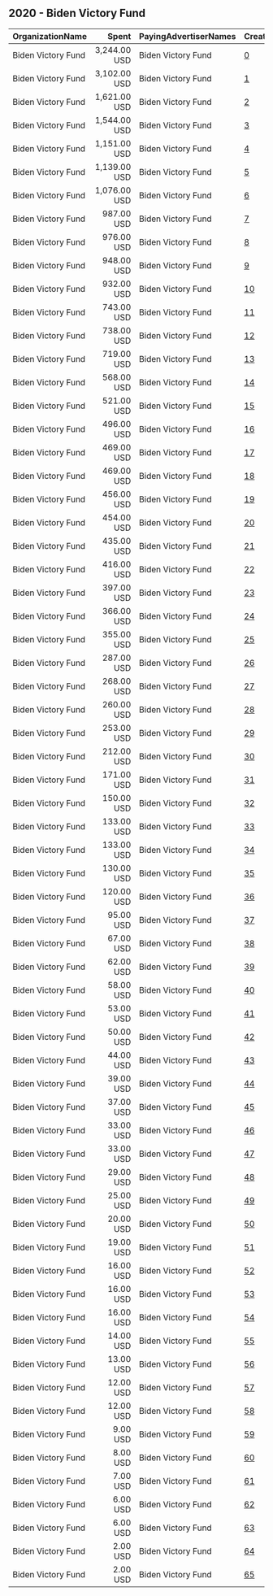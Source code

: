 ## 2020 - Biden Victory Fund 
|OrganizationName|Spent|PayingAdvertiserNames|CreativeUrls|Impressions|Genders|AgeBrackets|CountryCodes|BillingAddresses|CandidateBallotInformation|
|:---|---:|:---|:---|---:|:---|:---|:---|:---|:---|
|Biden Victory Fund|3,244.00 USD|Biden Victory Fund|[0](https://www.snap.com/political-ads/asset/cc3e1587ecaffd19c59452a584100d831f7e13bb3f6e134cfc2ef09bd44cb594?mediaType=png)|832,474||25+|united states|"430 South Capitol Street SE,Washington,20003,US"|Biden Victory Fund|
|Biden Victory Fund|3,102.00 USD|Biden Victory Fund|[1](https://www.snap.com/political-ads/asset/d95e1d5dde98baa3f626d103ccd83d41a7a952434d83823c3875fc55f99d2b14?mediaType=png)|947,412||20+|united states|"430 South Capitol Street SE,Washington,20003,US"|Biden Victory Fund|
|Biden Victory Fund|1,621.00 USD|Biden Victory Fund|[2](https://www.snap.com/political-ads/asset/d95e1d5dde98baa3f626d103ccd83d41a7a952434d83823c3875fc55f99d2b14?mediaType=png)|486,114||20+|united states|"430 South Capitol Street SE,Washington,20003,US"|Biden Victory Fund|
|Biden Victory Fund|1,544.00 USD|Biden Victory Fund|[3](https://www.snap.com/political-ads/asset/cc3e1587ecaffd19c59452a584100d831f7e13bb3f6e134cfc2ef09bd44cb594?mediaType=png)|508,510||20+|united states|"430 South Capitol Street SE,Washington,20003,US"|Biden Victory Fund|
|Biden Victory Fund|1,151.00 USD|Biden Victory Fund|[4](https://www.snap.com/political-ads/asset/532331901c9dc4de1202e26ee195b0317f338b69703534d9c8f9997f4b1b8c3a?mediaType=mp4)|509,720||18+|united states|"430 South Capitol Street SE,Washington,20003,US"|Biden Victory Fund|
|Biden Victory Fund|1,139.00 USD|Biden Victory Fund|[5](https://www.snap.com/political-ads/asset/532331901c9dc4de1202e26ee195b0317f338b69703534d9c8f9997f4b1b8c3a?mediaType=mp4)|468,908||18+|united states|"430 South Capitol Street SE,Washington,20003,US"|Biden Victory Fund|
|Biden Victory Fund|1,076.00 USD|Biden Victory Fund|[6](https://www.snap.com/political-ads/asset/a073a8439b5c3297fb429615430489291d5d70aee7ea0065c39593d9db954a94?mediaType=mp4)|257,655||18+|united states|"430 South Capitol Street SE,Washington,20003,US"|Biden Victory Fund|
|Biden Victory Fund|987.00 USD|Biden Victory Fund|[7](https://www.snap.com/political-ads/asset/532331901c9dc4de1202e26ee195b0317f338b69703534d9c8f9997f4b1b8c3a?mediaType=mp4)|339,569||23+|united states|"430 South Capitol Street SE,Washington,20003,US"|Biden Victory Fund|
|Biden Victory Fund|976.00 USD|Biden Victory Fund|[8](https://www.snap.com/political-ads/asset/532331901c9dc4de1202e26ee195b0317f338b69703534d9c8f9997f4b1b8c3a?mediaType=mp4)|470,783||18+|united states|"430 South Capitol Street SE,Washington,20003,US"|Biden Victory Fund|
|Biden Victory Fund|948.00 USD|Biden Victory Fund|[9](https://www.snap.com/political-ads/asset/532331901c9dc4de1202e26ee195b0317f338b69703534d9c8f9997f4b1b8c3a?mediaType=mp4)|219,291||18+|united states|"430 South Capitol Street SE,Washington,20003,US"|Biden Victory Fund|
|Biden Victory Fund|932.00 USD|Biden Victory Fund|[10](https://www.snap.com/political-ads/asset/a073a8439b5c3297fb429615430489291d5d70aee7ea0065c39593d9db954a94?mediaType=mp4)|440,864||18+|united states|"430 South Capitol Street SE,Washington,20003,US"|Biden Victory Fund|
|Biden Victory Fund|743.00 USD|Biden Victory Fund|[11](https://www.snap.com/political-ads/asset/cc3e1587ecaffd19c59452a584100d831f7e13bb3f6e134cfc2ef09bd44cb594?mediaType=png)|263,644||20+|united states|"430 South Capitol Street SE,Washington,20003,US"|Biden Victory Fund|
|Biden Victory Fund|738.00 USD|Biden Victory Fund|[12](https://www.snap.com/political-ads/asset/a073a8439b5c3297fb429615430489291d5d70aee7ea0065c39593d9db954a94?mediaType=mp4)|187,557||18+|united states|"430 South Capitol Street SE,Washington,20003,US"|Biden Victory Fund|
|Biden Victory Fund|719.00 USD|Biden Victory Fund|[13](https://www.snap.com/political-ads/asset/532331901c9dc4de1202e26ee195b0317f338b69703534d9c8f9997f4b1b8c3a?mediaType=mp4)|308,532||18+|united states|"430 South Capitol Street SE,Washington,20003,US"|Biden Victory Fund|
|Biden Victory Fund|568.00 USD|Biden Victory Fund|[14](https://www.snap.com/political-ads/asset/a073a8439b5c3297fb429615430489291d5d70aee7ea0065c39593d9db954a94?mediaType=mp4)|129,292||18+|united states|"430 South Capitol Street SE,Washington,20003,US"|Biden Victory Fund|
|Biden Victory Fund|521.00 USD|Biden Victory Fund|[15](https://www.snap.com/political-ads/asset/a073a8439b5c3297fb429615430489291d5d70aee7ea0065c39593d9db954a94?mediaType=mp4)|171,808||18+|united states|"430 South Capitol Street SE,Washington,20003,US"|Biden Victory Fund|
|Biden Victory Fund|496.00 USD|Biden Victory Fund|[16](https://www.snap.com/political-ads/asset/a073a8439b5c3297fb429615430489291d5d70aee7ea0065c39593d9db954a94?mediaType=mp4)|231,359||18+|united states|"430 South Capitol Street SE,Washington,20003,US"|Biden Victory Fund|
|Biden Victory Fund|469.00 USD|Biden Victory Fund|[17](https://www.snap.com/political-ads/asset/a073a8439b5c3297fb429615430489291d5d70aee7ea0065c39593d9db954a94?mediaType=mp4)|116,140||23+|united states|"430 South Capitol Street SE,Washington,20003,US"|Biden Victory Fund|
|Biden Victory Fund|469.00 USD|Biden Victory Fund|[18](https://www.snap.com/political-ads/asset/532331901c9dc4de1202e26ee195b0317f338b69703534d9c8f9997f4b1b8c3a?mediaType=mp4)|108,756||18+|united states|"430 South Capitol Street SE,Washington,20003,US"|Biden Victory Fund|
|Biden Victory Fund|456.00 USD|Biden Victory Fund|[19](https://www.snap.com/political-ads/asset/a073a8439b5c3297fb429615430489291d5d70aee7ea0065c39593d9db954a94?mediaType=mp4)|177,690||18+|united states|"430 South Capitol Street SE,Washington,20003,US"|Biden Victory Fund|
|Biden Victory Fund|454.00 USD|Biden Victory Fund|[20](https://www.snap.com/political-ads/asset/a073a8439b5c3297fb429615430489291d5d70aee7ea0065c39593d9db954a94?mediaType=mp4)|121,681||18+|united states|"430 South Capitol Street SE,Washington,20003,US"|Biden Victory Fund|
|Biden Victory Fund|435.00 USD|Biden Victory Fund|[21](https://www.snap.com/political-ads/asset/d95e1d5dde98baa3f626d103ccd83d41a7a952434d83823c3875fc55f99d2b14?mediaType=png)|109,847||25+|united states|"430 South Capitol Street SE,Washington,20003,US"|Biden Victory Fund|
|Biden Victory Fund|416.00 USD|Biden Victory Fund|[22](https://www.snap.com/political-ads/asset/532331901c9dc4de1202e26ee195b0317f338b69703534d9c8f9997f4b1b8c3a?mediaType=mp4)|131,960||18+|united states|"430 South Capitol Street SE,Washington,20003,US"|Biden Victory Fund|
|Biden Victory Fund|397.00 USD|Biden Victory Fund|[23](https://www.snap.com/political-ads/asset/a073a8439b5c3297fb429615430489291d5d70aee7ea0065c39593d9db954a94?mediaType=mp4)|103,506||18+|united states|"430 South Capitol Street SE,Washington,20003,US"|Biden Victory Fund|
|Biden Victory Fund|366.00 USD|Biden Victory Fund|[24](https://www.snap.com/political-ads/asset/532331901c9dc4de1202e26ee195b0317f338b69703534d9c8f9997f4b1b8c3a?mediaType=mp4)|105,264||18+|united states|"430 South Capitol Street SE,Washington,20003,US"|Biden Victory Fund|
|Biden Victory Fund|355.00 USD|Biden Victory Fund|[25](https://www.snap.com/political-ads/asset/532331901c9dc4de1202e26ee195b0317f338b69703534d9c8f9997f4b1b8c3a?mediaType=mp4)|131,984||18+|united states|"430 South Capitol Street SE,Washington,20003,US"|Biden Victory Fund|
|Biden Victory Fund|287.00 USD|Biden Victory Fund|[26](https://www.snap.com/political-ads/asset/d95e1d5dde98baa3f626d103ccd83d41a7a952434d83823c3875fc55f99d2b14?mediaType=png)|86,238||20+|united states|"430 South Capitol Street SE,Washington,20003,US"|Biden Victory Fund|
|Biden Victory Fund|268.00 USD|Biden Victory Fund|[27](https://www.snap.com/political-ads/asset/cc3e1587ecaffd19c59452a584100d831f7e13bb3f6e134cfc2ef09bd44cb594?mediaType=png)|102,719||20+|united states|"430 South Capitol Street SE,Washington,20003,US"|Biden Victory Fund|
|Biden Victory Fund|260.00 USD|Biden Victory Fund|[28](https://www.snap.com/political-ads/asset/532331901c9dc4de1202e26ee195b0317f338b69703534d9c8f9997f4b1b8c3a?mediaType=mp4)|61,518||18+|united states|"430 South Capitol Street SE,Washington,20003,US"|Biden Victory Fund|
|Biden Victory Fund|253.00 USD|Biden Victory Fund|[29](https://www.snap.com/political-ads/asset/a073a8439b5c3297fb429615430489291d5d70aee7ea0065c39593d9db954a94?mediaType=mp4)|109,714||18+|united states|"430 South Capitol Street SE,Washington,20003,US"|Biden Victory Fund|
|Biden Victory Fund|212.00 USD|Biden Victory Fund|[30](https://www.snap.com/political-ads/asset/a073a8439b5c3297fb429615430489291d5d70aee7ea0065c39593d9db954a94?mediaType=mp4)|62,614||18+|united states|"430 South Capitol Street SE,Washington,20003,US"|Biden Victory Fund|
|Biden Victory Fund|171.00 USD|Biden Victory Fund|[31](https://www.snap.com/political-ads/asset/e233142946dae64c4526548af790ac2e27ebb9a83f49db0bdd1d74682ee33965?mediaType=png)|56,751||25+|united states|"430 South Capitol Street SE,Washington,20003,US"|Biden Victory Fund|
|Biden Victory Fund|150.00 USD|Biden Victory Fund|[32](https://www.snap.com/political-ads/asset/7cfae03afa8768c2e6264eb24d8a4a3bbaef0ea4ae873180fce2b374aa5b99d7?mediaType=png)|84,276||18+|united states|"430 South Capitol Street SE,Washington,20003,US"|Biden Victory Fund|
|Biden Victory Fund|133.00 USD|Biden Victory Fund|[33](https://www.snap.com/political-ads/asset/532331901c9dc4de1202e26ee195b0317f338b69703534d9c8f9997f4b1b8c3a?mediaType=mp4)|42,557||18+|united states|"430 South Capitol Street SE,Washington,20003,US"|Biden Victory Fund|
|Biden Victory Fund|133.00 USD|Biden Victory Fund|[34](https://www.snap.com/political-ads/asset/1ba7fbab3f244ea4db0e52855969fd50ee2ba30c04b261d22fd6dca4cc79ec45?mediaType=png)|278,100||18+|united states|"430 South Capitol Street SE,Washington,20003,US"|Biden Victory Fund|
|Biden Victory Fund|130.00 USD|Biden Victory Fund|[35](https://www.snap.com/political-ads/asset/7cfae03afa8768c2e6264eb24d8a4a3bbaef0ea4ae873180fce2b374aa5b99d7?mediaType=png)|83,038||18+|united states|"430 South Capitol Street SE,Washington,20003,US"|Biden Victory Fund|
|Biden Victory Fund|120.00 USD|Biden Victory Fund|[36](https://www.snap.com/political-ads/asset/7cfae03afa8768c2e6264eb24d8a4a3bbaef0ea4ae873180fce2b374aa5b99d7?mediaType=png)|98,514||18+|united states|"430 South Capitol Street SE,Washington,20003,US"|Biden Victory Fund|
|Biden Victory Fund|95.00 USD|Biden Victory Fund|[37](https://www.snap.com/political-ads/asset/7cfae03afa8768c2e6264eb24d8a4a3bbaef0ea4ae873180fce2b374aa5b99d7?mediaType=png)|13,290||18+|united states|"430 South Capitol Street SE,Washington,20003,US"|Biden Victory Fund|
|Biden Victory Fund|67.00 USD|Biden Victory Fund|[38](https://www.snap.com/political-ads/asset/7cfae03afa8768c2e6264eb24d8a4a3bbaef0ea4ae873180fce2b374aa5b99d7?mediaType=png)|37,167||23+|united states|"430 South Capitol Street SE,Washington,20003,US"|Biden Victory Fund|
|Biden Victory Fund|62.00 USD|Biden Victory Fund|[39](https://www.snap.com/political-ads/asset/c56cefb4168ead65739c59f2da6bb93679557056dc3be4a15469e65e7cff23a4?mediaType=png)|28,364||20+|united states|"430 South Capitol Street SE,Washington,20003,US"|Biden Victory Fund|
|Biden Victory Fund|58.00 USD|Biden Victory Fund|[40](https://www.snap.com/political-ads/asset/1ba7fbab3f244ea4db0e52855969fd50ee2ba30c04b261d22fd6dca4cc79ec45?mediaType=png)|6,386||18+|united states|"430 South Capitol Street SE,Washington,20003,US"|Biden Victory Fund|
|Biden Victory Fund|53.00 USD|Biden Victory Fund|[41](https://www.snap.com/political-ads/asset/c56cefb4168ead65739c59f2da6bb93679557056dc3be4a15469e65e7cff23a4?mediaType=png)|7,608||20+|united states|"430 South Capitol Street SE,Washington,20003,US"|Biden Victory Fund|
|Biden Victory Fund|50.00 USD|Biden Victory Fund|[42](https://www.snap.com/political-ads/asset/a1d943f9c6d31cde16ad759952b1f1cbda77e1bed37c10775d7a23d61c3e5949?mediaType=png)|20,176||23+|united states|"430 South Capitol Street SE,Washington,20003,US"|Biden Victory Fund|
|Biden Victory Fund|44.00 USD|Biden Victory Fund|[43](https://www.snap.com/political-ads/asset/1ba7fbab3f244ea4db0e52855969fd50ee2ba30c04b261d22fd6dca4cc79ec45?mediaType=png)|16,442||23+|united states|"430 South Capitol Street SE,Washington,20003,US"|Biden Victory Fund|
|Biden Victory Fund|39.00 USD|Biden Victory Fund|[44](https://www.snap.com/political-ads/asset/c56cefb4168ead65739c59f2da6bb93679557056dc3be4a15469e65e7cff23a4?mediaType=png)|23,088||20+|united states|"430 South Capitol Street SE,Washington,20003,US"|Biden Victory Fund|
|Biden Victory Fund|37.00 USD|Biden Victory Fund|[45](https://www.snap.com/political-ads/asset/a1d943f9c6d31cde16ad759952b1f1cbda77e1bed37c10775d7a23d61c3e5949?mediaType=png)|48,772||18+|united states|"430 South Capitol Street SE,Washington,20003,US"|Biden Victory Fund|
|Biden Victory Fund|33.00 USD|Biden Victory Fund|[46](https://www.snap.com/political-ads/asset/e233142946dae64c4526548af790ac2e27ebb9a83f49db0bdd1d74682ee33965?mediaType=png)|15,670||20+|united states|"430 South Capitol Street SE,Washington,20003,US"|Biden Victory Fund|
|Biden Victory Fund|33.00 USD|Biden Victory Fund|[47](https://www.snap.com/political-ads/asset/e233142946dae64c4526548af790ac2e27ebb9a83f49db0bdd1d74682ee33965?mediaType=png)|13,807||20+|united states|"430 South Capitol Street SE,Washington,20003,US"|Biden Victory Fund|
|Biden Victory Fund|29.00 USD|Biden Victory Fund|[48](https://www.snap.com/political-ads/asset/e233142946dae64c4526548af790ac2e27ebb9a83f49db0bdd1d74682ee33965?mediaType=png)|13,972||20+|united states|"430 South Capitol Street SE,Washington,20003,US"|Biden Victory Fund|
|Biden Victory Fund|25.00 USD|Biden Victory Fund|[49](https://www.snap.com/political-ads/asset/a1d943f9c6d31cde16ad759952b1f1cbda77e1bed37c10775d7a23d61c3e5949?mediaType=png)|12,699||18+|united states|"430 South Capitol Street SE,Washington,20003,US"|Biden Victory Fund|
|Biden Victory Fund|20.00 USD|Biden Victory Fund|[50](https://www.snap.com/political-ads/asset/e233142946dae64c4526548af790ac2e27ebb9a83f49db0bdd1d74682ee33965?mediaType=png)|8,326||20+|united states|"430 South Capitol Street SE,Washington,20003,US"|Biden Victory Fund|
|Biden Victory Fund|19.00 USD|Biden Victory Fund|[51](https://www.snap.com/political-ads/asset/cc3e1587ecaffd19c59452a584100d831f7e13bb3f6e134cfc2ef09bd44cb594?mediaType=png)|10,044||20+|united states|"430 South Capitol Street SE,Washington,20003,US"|Biden Victory Fund|
|Biden Victory Fund|16.00 USD|Biden Victory Fund|[52](https://www.snap.com/political-ads/asset/a1d943f9c6d31cde16ad759952b1f1cbda77e1bed37c10775d7a23d61c3e5949?mediaType=png)|19,818||18+|united states|"430 South Capitol Street SE,Washington,20003,US"|Biden Victory Fund|
|Biden Victory Fund|16.00 USD|Biden Victory Fund|[53](https://www.snap.com/political-ads/asset/c56cefb4168ead65739c59f2da6bb93679557056dc3be4a15469e65e7cff23a4?mediaType=png)|6,429||25+|united states|"430 South Capitol Street SE,Washington,20003,US"|Biden Victory Fund|
|Biden Victory Fund|16.00 USD|Biden Victory Fund|[54](https://www.snap.com/political-ads/asset/a1d943f9c6d31cde16ad759952b1f1cbda77e1bed37c10775d7a23d61c3e5949?mediaType=png)|2,553||18+|united states|"430 South Capitol Street SE,Washington,20003,US"|Biden Victory Fund|
|Biden Victory Fund|14.00 USD|Biden Victory Fund|[55](https://www.snap.com/political-ads/asset/7cfae03afa8768c2e6264eb24d8a4a3bbaef0ea4ae873180fce2b374aa5b99d7?mediaType=png)|22,770||18+|united states|"430 South Capitol Street SE,Washington,20003,US"|Biden Victory Fund|
|Biden Victory Fund|13.00 USD|Biden Victory Fund|[56](https://www.snap.com/political-ads/asset/c56cefb4168ead65739c59f2da6bb93679557056dc3be4a15469e65e7cff23a4?mediaType=png)|5,782||20+|united states|"430 South Capitol Street SE,Washington,20003,US"|Biden Victory Fund|
|Biden Victory Fund|12.00 USD|Biden Victory Fund|[57](https://www.snap.com/political-ads/asset/1ba7fbab3f244ea4db0e52855969fd50ee2ba30c04b261d22fd6dca4cc79ec45?mediaType=png)|6,295||18+|united states|"430 South Capitol Street SE,Washington,20003,US"|Biden Victory Fund|
|Biden Victory Fund|12.00 USD|Biden Victory Fund|[58](https://www.snap.com/political-ads/asset/d95e1d5dde98baa3f626d103ccd83d41a7a952434d83823c3875fc55f99d2b14?mediaType=png)|6,269||20+|united states|"430 South Capitol Street SE,Washington,20003,US"|Biden Victory Fund|
|Biden Victory Fund|9.00 USD|Biden Victory Fund|[59](https://www.snap.com/political-ads/asset/1ba7fbab3f244ea4db0e52855969fd50ee2ba30c04b261d22fd6dca4cc79ec45?mediaType=png)|5,144||18+|united states|"430 South Capitol Street SE,Washington,20003,US"|Biden Victory Fund|
|Biden Victory Fund|8.00 USD|Biden Victory Fund|[60](https://www.snap.com/political-ads/asset/1ba7fbab3f244ea4db0e52855969fd50ee2ba30c04b261d22fd6dca4cc79ec45?mediaType=png)|6,395||18+|united states|"430 South Capitol Street SE,Washington,20003,US"|Biden Victory Fund|
|Biden Victory Fund|7.00 USD|Biden Victory Fund|[61](https://www.snap.com/political-ads/asset/a1d943f9c6d31cde16ad759952b1f1cbda77e1bed37c10775d7a23d61c3e5949?mediaType=png)|4,722||18+|united states|"430 South Capitol Street SE,Washington,20003,US"|Biden Victory Fund|
|Biden Victory Fund|6.00 USD|Biden Victory Fund|[62](https://www.snap.com/political-ads/asset/c56cefb4168ead65739c59f2da6bb93679557056dc3be4a15469e65e7cff23a4?mediaType=png)|2,651||20+|united states|"430 South Capitol Street SE,Washington,20003,US"|Biden Victory Fund|
|Biden Victory Fund|6.00 USD|Biden Victory Fund|[63](https://www.snap.com/political-ads/asset/cc3e1587ecaffd19c59452a584100d831f7e13bb3f6e134cfc2ef09bd44cb594?mediaType=png)|988||20+|united states|"430 South Capitol Street SE,Washington,20003,US"|Biden Victory Fund|
|Biden Victory Fund|2.00 USD|Biden Victory Fund|[64](https://www.snap.com/political-ads/asset/d95e1d5dde98baa3f626d103ccd83d41a7a952434d83823c3875fc55f99d2b14?mediaType=png)|356||20+|united states|"430 South Capitol Street SE,Washington,20003,US"|Biden Victory Fund|
|Biden Victory Fund|2.00 USD|Biden Victory Fund|[65](https://www.snap.com/political-ads/asset/e233142946dae64c4526548af790ac2e27ebb9a83f49db0bdd1d74682ee33965?mediaType=png)|324||20+|united states|"430 South Capitol Street SE,Washington,20003,US"|Biden Victory Fund|
